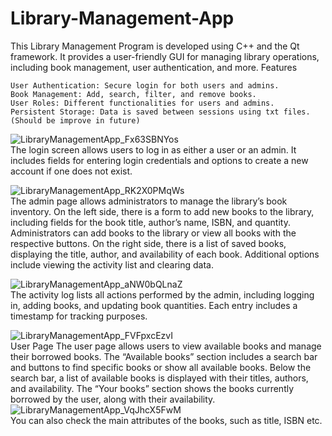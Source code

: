 # Library-Management-App

This Library Management Program is developed using C++ and the Qt framework. It provides a user-friendly GUI for managing library operations, including book management, user authentication, and more.
Features

    User Authentication: Secure login for both users and admins.
    Book Management: Add, search, filter, and remove books.
    User Roles: Different functionalities for users and admins.
    Persistent Storage: Data is saved between sessions using txt files. (Should be improve in future)

![LibraryManagementApp_Fx63SBNYos](https://github.com/user-attachments/assets/e217de12-ad57-4d0d-b35f-971834ac7878)
<br />The login screen allows users to log in as either a user or an admin. It includes fields for entering login credentials and options to create a new account if one does not exist.


![LibraryManagementApp_RK2X0PMqWs](https://github.com/user-attachments/assets/40f5c9d6-6b2f-4d70-b8e8-7277dbd8da13)
<br />The admin page allows administrators to manage the library’s book inventory. On the left side, there is a form to add new books to the library, including fields for the book title, author’s name, ISBN, and quantity. Administrators can add books to the library or view all books with the respective buttons. On the right side, there is a list of saved books, displaying the title, author, and availability of each book. Additional options include viewing the activity list and clearing data.


![LibraryManagementApp_aNW0bQLnaZ](https://github.com/user-attachments/assets/e37bf9e9-673f-4943-8441-125bbb1fcdaa)
<br />The activity log lists all actions performed by the admin, including logging in, adding books, and updating book quantities. Each entry includes a timestamp for tracking purposes.


![LibraryManagementApp_FVFpxcEzvI](https://github.com/user-attachments/assets/d86298c3-efc4-4410-9ed4-7fe9e75de71e)
<br />User Page The user page allows users to view available books and manage their borrowed books. The “Available books” section includes a search bar and buttons to find specific books or show all available books. Below the search bar, a list of available books is displayed with their titles, authors, and availability. The “Your books” section shows the books currently borrowed by the user, along with their availability.
<br />
![LibraryManagementApp_VqJhcX5FwM](https://github.com/user-attachments/assets/b881e217-0880-4b83-8cdb-d11f324eb1fa)
<br />You can also check the main attributes of the books, such as title, ISBN etc.

